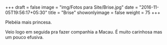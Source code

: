 +++
draft = false
image = "img/Fotos para Site/Brise.jpg"
date = "2016-11-05T19:56:17+05:30"
title = "Brise"
showonlyimage = false
weight = 75
+++

<!--more-->
Plebéia mais princesa.

Veio logo em seguida pra fazer companhia a Macau. É muito carinhosa mas um pouco efusiva.
